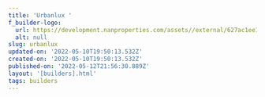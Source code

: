 ```yaml
---
title: 'Urbanlux '
f_builder-logo:
  url: https://development.nanproperties.com/assets//external/627ac1ee107fed4ff09a67ac_urbanlux20logo20jpeg.jpg
  alt: null
slug: urbanlux
updated-on: '2022-05-10T19:50:13.532Z'
created-on: '2022-05-10T19:50:13.532Z'
published-on: '2022-05-12T21:56:30.889Z'
layout: '[builders].html'
tags: builders
---
```



